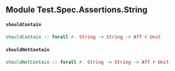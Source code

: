 ## Module Test.Spec.Assertions.String

#### `shouldContain`

``` purescript
shouldContain :: forall r. String -> String -> Aff r Unit
```

#### `shouldNotContain`

``` purescript
shouldNotContain :: forall r. String -> String -> Aff r Unit
```



